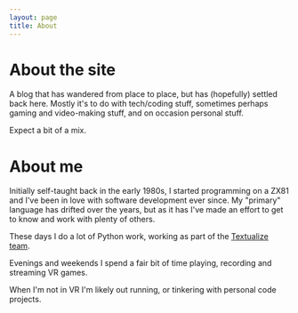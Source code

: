 ```yaml
---
layout: page
title: About
---
```


# About the site

A blog that has wandered from place to place, but has (hopefully) settled
back here. Mostly it's to do with tech/coding stuff, sometimes perhaps
gaming and video-making stuff, and on occasion personal stuff.

Expect a bit of a mix.

# About me

Initially self-taught back in the early 1980s, I started programming on a
ZX81 and I've been in love with software development ever since. My
"primary" language has drifted over the years, but as it has I've made an
effort to get to know and work with plenty of others.

These days I do a lot of Python work, working as part of the [Textualize
team](https://www.textualize.io/).

Evenings and weekends I spend a fair bit of time playing, recording and
streaming VR games.

When I'm not in VR I'm likely out running, or tinkering with personal code
projects.

[//]: # (about.md ends here)

